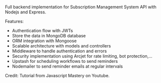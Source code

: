 Full backend implementation for Subscription Management System API with Nodejs and Express.

Features:
- Authentication flow with JWTs
- Store the data in MongoDB database
- ORM integration with Mongoose
- Scalable architecture with models and controllers
- Middleware to handle authentication and errors
- Security implementation using Arcjet for rate limiting, bot protection,...
- Upstash for scheduling workflows to send reminders
- Nodemailer to send reminder emails at regular intervals


Credit: Tutorial from Javascript Mastery on Youtube.
